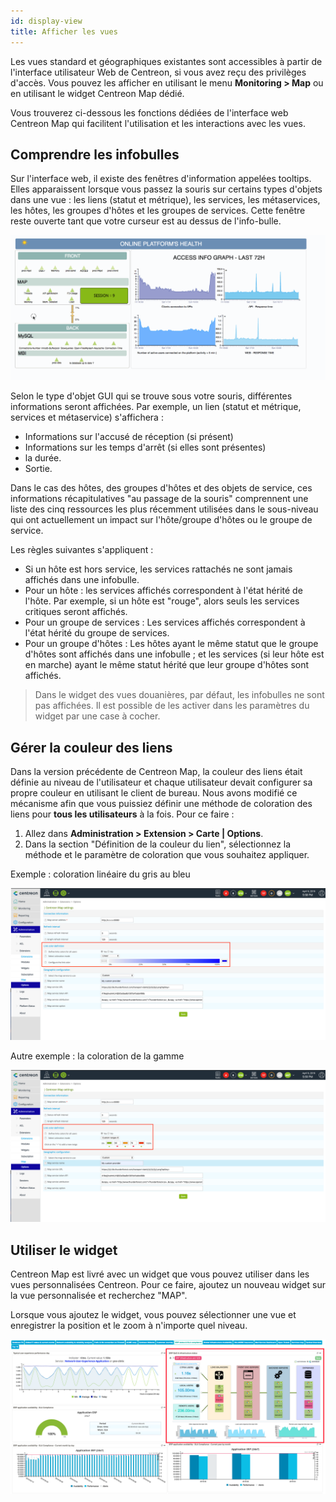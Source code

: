 ```yaml
---
id: display-view
title: Afficher les vues
---
```


Les vues standard et géographiques existantes sont accessibles à partir de l'interface utilisateur Web de Centreon, si vous avez reçu des privilèges d'accès.
Vous pouvez les afficher en utilisant le menu **Monitoring > Map** ou en utilisant le widget Centreon Map dédié.

Vous trouverez ci-dessous les fonctions dédiées de l'interface web Centreon Map qui facilitent l'utilisation et les interactions avec les vues.

## Comprendre les infobulles

Sur l'interface web, il existe des fenêtres d'information appelées tooltips.
Elles apparaissent lorsque vous passez la souris sur certains types d'objets dans une vue : les liens (statut et métrique), les services, les métaservices, les hôtes, les groupes d'hôtes et les groupes de services.
Cette fenêtre reste ouverte tant que votre curseur est au dessus de l'info-bulle.

![image](../assets/graph-views/tooltips.gif)

Selon le type d'objet GUI qui se trouve sous votre souris, différentes informations seront affichées.
Par exemple, un lien (statut et métrique, services et métaservice) s'affichera :

- Informations sur l'accusé de réception (si présent)
- Informations sur les temps d'arrêt (si elles sont présentes)
- la durée.
- Sortie.

Dans le cas des hôtes, des groupes d'hôtes et des objets de service, ces informations récapitulatives "au passage de la souris" comprennent une liste des cinq ressources les plus récemment utilisées dans le sous-niveau qui ont actuellement un impact sur l'hôte/groupe d'hôtes ou le groupe de service.

Les règles suivantes s'appliquent :

- Si un hôte est hors service, les services rattachés ne sont jamais affichés dans une infobulle.
- Pour un hôte : les services affichés correspondent à l'état hérité de l'hôte.
  Par exemple, si un hôte est "rouge", alors seuls les services critiques seront affichés.
- Pour un groupe de services : Les services affichés correspondent à l'état hérité du groupe de services.
- Pour un groupe d'hôtes : Les hôtes ayant le même statut que le groupe d'hôtes sont affichés dans une infobulle ; et les services (si leur hôte est en marche) ayant le même statut hérité que leur groupe d'hôtes sont affichés.

> Dans le widget des vues douanières, par défaut, les infobulles ne sont pas affichées. Il est possible de les activer dans les paramètres du widget par une case à cocher.

## Gérer la couleur des liens

Dans la version précédente de Centreon Map, la couleur des liens était définie au niveau de l'utilisateur et chaque utilisateur devait configurer sa propre couleur en utilisant le client de bureau.
Nous avons modifié ce mécanisme afin que vous puissiez définir une méthode de coloration des liens pour **tous les utilisateurs** à la fois.
Pour ce faire :

1. Allez dans **Administration > Extension > Carte | Options**.
2. Dans la section "Définition de la couleur du lien", sélectionnez la méthode et le paramètre de coloration que vous souhaitez appliquer.

Exemple : coloration linéaire du gris au bleu

![image](../assets/graph-views/links_color_1.png)

Autre exemple : la coloration de la gamme

![image](../assets/graph-views/links_color_2.png)

## Utiliser le widget

Centreon Map est livré avec un widget que vous pouvez utiliser dans les vues personnalisées Centreon. Pour ce faire, ajoutez un nouveau widget sur la vue personnalisée et recherchez "MAP".

Lorsque vous ajoutez le widget, vous pouvez sélectionner une vue et enregistrer la position et le zoom à n'importe quel niveau.

![image](../assets/graph-views/widget.png)
